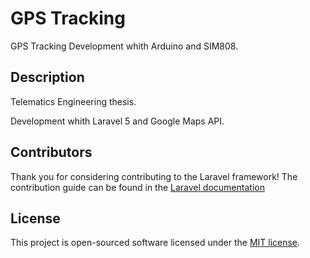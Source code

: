 # GPS Tracking

GPS Tracking Development whith  Arduino and SIM808.

## Description

Telematics Engineering thesis.

Development whith Laravel 5 and Google Maps API.

## Contributors

Thank you for considering contributing to the Laravel framework! The contribution guide can be found in the [Laravel
documentation](http://laravel.com/docs/contributions)

## License

This project is open-sourced software licensed under the [MIT license](http://opensource.org/licenses/MIT).


